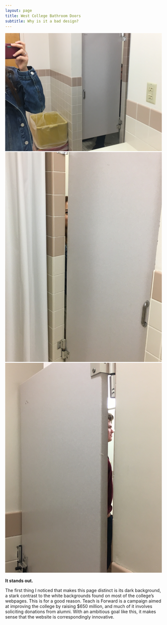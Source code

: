 ```yaml
---
layout: page
title: West College Bathroom Doors
subtitle: Why is it a bad design?
---
```


![Door gap through mirror ](/img/west2.JPG)
![Door gap external view ](/img/west3.JPG)
![Door gap internal view ](/img/west4.JPG)

**It stands out.**

The first thing I noticed that makes this page distinct is its dark background, a stark contrast to the white backgrounds found on most of the college’s webpages.  This is for a good reason. Teach is Forward is a campaign aimed at improving the college by raising $650 million, and much of it involves soliciting donations from alumni. With an ambitious goal like this, it makes sense that the website is correspondingly innovative. 

